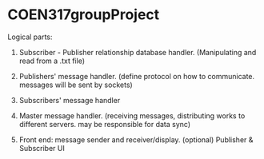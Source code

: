 # COEN317groupProject

Logical parts:

1. Subscriber - Publisher relationship database handler. (Manipulating and read from a .txt file)
	
2. Publishers' message handler. (define protocol on how to communicate. messages will be sent by sockets)
	
3. Subscribers' message handler
	
4. Master message handler. (receiving messages, distributing works to different servers. may be responsible for data sync)
	
5. Front end: message sender and receiver/display. (optional) Publisher & Subscriber UI